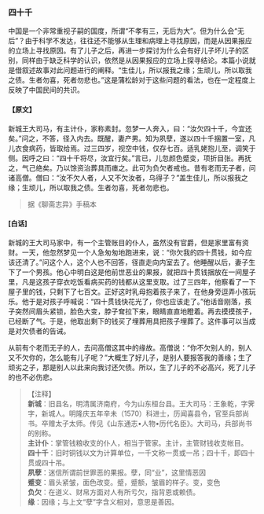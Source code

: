 <script type="text/javascript">
    var head = document.getElementsByTagName('head')[0];
    cssURL = '/public/liao.css';
    linkTag = document.createElement('link');
    linkTag.href = cssURL;
    linkTag.setAttribute('type','text/css');
    linkTag.setAttribute('rel','stylesheet');
    head.appendChild(linkTag);
</script>
### 四十千

中国是一个非常重视子嗣的国度，所谓“不孝有三，无后为大”。但为什么会“无后”？由于科学不发达，往往还不能够从生理和病理上寻找原因，而是从因果报应的立场上寻找原因。有了儿子之后，再进一步探讨为什么会有好儿子坏儿子的区别，同样由于缺乏科学的认识，依然是从因果报应的立场上探寻结论。本篇小说就是借叙述故事对此问题进行的阐释。“生佳儿，所以报我之缘；生顽儿，所以取我之债。生者勿喜，死者勿悲也。”这是蒲松龄对于这些问题的看法，也在一定程度上反映了中国民间的共识。

#### 【原文】
<section>

新城王大司马，有主计仆，家称素封。忽梦一人奔入，曰：“汝欠四十千，今宜还矣。”问之，不答，径入内去。既醒，妻产男。知为夙孽，遂以四十千捆置一室，凡儿衣食病药，皆取给焉。过三四岁，视空中钱，仅存七百。适乳姥抱儿至，调笑于侧。因呼之曰：“四十千将尽，汝宜行矣。”言已，儿忽颜色蹙变，项折目张。再抚之，气己绝矣。乃以馀资治葬具而瘗之。此可为负欠者戒也。昔有老而无子者，问诸高僧。僧曰：“汝不欠人者，人又不欠汝者，乌得子？”盖生佳儿，所以报我之缘；生顽儿，所以取我之债。生者勿喜，死者勿悲也。

</section>

> 据《聊斋志异》手稿本

#### [白话]
<aside>

新城的王大司马家中，有一个主管账目的仆人，虽然没有官爵，但是家里富有资财。一天，他忽然梦见一个人急匆匆地跑进来，说：“你欠我的四十贯钱，如今应该还清了。”问这个人，这个人也不回答，径直走向内室去了。他睡醒以后，妻子生下了一个男孩。他心中明白这是他前世恶业的果报，就把四十贯钱捆放在一间屋子里，凡是这孩子穿衣吃饭看病买药的钱都从这里支取。过了三四年，他察看了一下屋子里的钱，只剩下了七百文。正好这时乳母抱着孩子来了，在他身旁逗弄小孩玩乐。他于是对孩子呼喊说：“四十贯钱快花光了，你也应该走了。”他话音刚落，孩子突然间眉头紧锁，脸色大变，脖子耷拉下来，眼睛直直地瞪着。再去摸摸孩子，已经断了气。于是，他取出剩下的钱买了埋葬用具把孩子埋葬了。这件事可以当成是对欠债者的告诫。

从前有个老而无子的人，去问高僧这其中的缘故。高僧说：“你不欠别人的，别人又不欠你的，怎么能有儿子呢？”大概生了好儿子，是别人要报答我的善缘；生了顽劣之子，那是别人以此来向我讨还欠债。所以，生了儿子的不必高兴，死了儿子的也不必伤悲。

</aside>

> 【注释】  
<b>新城</b>：旧县名，明清属济南府，今为山东桓台县。王大司马：王象乾，字霁字，新城人。明隆庆五年辛未（1570）科进士，历闻喜县令，官至兵部尚书。卒赠太子太师。传见《山东通志•人物•历代名臣》。大司马，兵部尚书的别称。  
<b>主计仆</b>：掌管钱粮收支的仆人，相当于管家。主计，主管财钱收支帐目。  
<b>四十千</b>：旧时铜钱以文为计算单位，一千文称一贯或一吊；四十千，即四十贯或四十吊。  
<b>夙孽</b>：迷信所谓前世罪恶的果报。孽，同“业”，这里情恶因  
<b>蹙变</b>：眉头紧皱，面色改变。蹙，蹙额，皱眉的样子。变，变色  
<b>负欠</b>：在道义、财帛方面对人有所亏欠，指背恩或赖债。  
<b>缘</b>：因缘；与上文“孽”字含义相对，意思是善因。  
